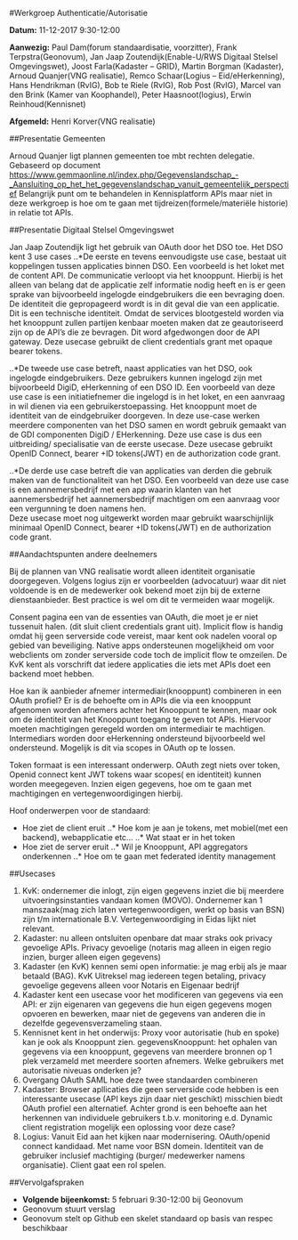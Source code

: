 #Werkgroep Authenticatie/Autorisatie

**Datum:** 11-12-2017 9:30-12:00

**Aanwezig:** Paul Dam(forum standaardisatie, voorzitter), Frank Terpstra(Geonovum), Jan Jaap Zoutendijk(Enable-U/RWS Digitaal Stelsel Omgevingswet), Joost Farla(Kadaster – GRID), Martin Borgman (Kadaster), Arnoud Quanjer(VNG realisatie), Remco Schaar(Logius – Eid/eHerkenning), Hans Hendrikman (RvIG), Bob te Riele (RvIG), Rob Post (RvIG), Marcel van den Brink (Kamer van Koophandel), Peter Haasnoot(logius), Erwin Reinhoud(Kennisnet)

**Afgemeld:** Henri Korver(VNG realisatie)

##Presentatie Gemeenten

Arnoud Quanjer ligt plannen gemeenten toe mbt rechten delegatie. Gebaseerd op document https://www.gemmaonline.nl/index.php/Gegevenslandschap_-_Aansluiting_op_het_het_gegevenslandschap_vanuit_gemeentelijk_perspectief
Belangrijk punt om te behandelen in Kennisplatform APIs maar niet in deze werkgroep is hoe om te gaan met tijdreizen(formele/materiële historie) in relatie tot APIs.

##Presentatie Digitaal Stelsel Omgevingswet

Jan Jaap Zoutendijk ligt het gebruik van OAuth door het DSO toe.
Het DSO kent 3 use cases
..*De eerste en tevens eenvoudigste use case, bestaat uit koppelingen tussen applicaties binnen DSO. Een voorbeeld is het loket met de content API. De communicatie verloopt via het knooppunt. Hierbij is het alleen van belang dat de applicatie zelf informatie nodig heeft en is er geen sprake van bijvoorbeeld ingelogde eindgebruikers die een bevraging doen. De identiteit die gepropageerd wordt is in dit geval die van een applicatie. Dit is een technische identiteit. Omdat de services blootgesteld worden via het knooppunt zullen partijen kenbaar moeten maken dat ze geautoriseerd zijn op de API’s die ze bevragen. Dit word afgedwongen door de API gateway.
Deze usecase gebruikt de client credentials grant met opaque bearer tokens.

..*De tweede use case betreft, naast applicaties van het DSO, ook ingelogde eindgebruikers. Deze gebruikers kunnen ingelogd zijn met bijvoorbeeld DigiD, eHerkenning of een DSO ID. Een voorbeeld van deze use case is een initiatiefnemer die ingelogd is in het loket, en een aanvraag in wil dienen via een gebruikerstoepassing. Het knooppunt moet de identiteit van de eindgebruiker doorgeven. In deze use-case werken meerdere componenten van het DSO samen en wordt gebruik gemaakt van de GDI componenten DigiD / EHerkenning. Deze use case is dus een uitbreiding/ specialisatie van de eerste usecase.
Deze usecase gebruikt OpenID Connect, bearer +ID tokens(JWT) en de authorization code grant.

..*De derde use case betreft die van applicaties van derden die gebruik maken van de functionaliteit van het DSO. Een voorbeeld van deze use case is een aannemersbedrijf met een app waarin klanten van het aannemersbedrijf het aannemersbedrijf machtigen om een aanvraag voor een vergunning te doen namens hen.  
Deze usecase moet nog uitgewerkt worden maar gebruikt waarschijnlijk minimaal OpenID Connect, bearer +ID tokens(JWT) en de authorization code grant.


##Aandachtspunten andere deelnemers

Bij de plannen van VNG realisatie wordt alleen identiteit organisatie doorgegeven.
Volgens logius zijn er voorbeelden (advocatuur) waar dit niet voldoende is en de medewerker ook bekend moet zijn bij de externe dienstaanbieder.
Best practice is wel om dit te vermeiden waar mogelijk.

Consent pagina een van de essenties van OAuth, die moet je er niet tussenuit halen. (dit sluit client credentials grant uit).
Implicit flow is handig omdat hij geen serverside code vereist, maar kent ook nadelen vooral op gebied van beveiliging.
Native apps ondersteunen mogelijkheid om voor webclients om zonder serverside code toch de implicit flow te omzeilen.
De KvK kent als vorschrift dat iedere applicaties die iets met APIs doet een backend moet hebben.

Hoe kan ik aanbieder afnemer intermediair(knooppunt) combineren in een OAuth profiel? Er is de behoefte om in APIs die via een knooppunt afgenomen worden afnemers achter het Knooppunt te kennen, maar ook om de identiteit van het Knooppunt toegang te geven tot APIs.
Hiervoor moeten machtigingen geregeld worden om intermediair te machtigen. Intermediars worden door eHerkenning ondersteund bijvoorbeeld wel ondersteund.
Mogelijk is dit via scopes in OAuth op te lossen.

Token formaat is een interessant onderwerp. OAuth zegt niets over token, Openid connect kent JWT tokens waar scopes( en identiteit) kunnen worden meegegeven.
 Inzien eigen gegevens, hoe om te gaan met machtigingen en vertegenwoordigingen hierbij.

Hoof onderwerpen voor de standaard: 
* Hoe ziet de client eruit
	..* Hoe kom je aan je tokens, met mobiel(met een backend), webapplicatie etc...
	..* Wat staat er in het token
* Hoe ziet de server eruit
	..* Wil je Knooppunt, API aggregators onderkennen
	..* Hoe om te gaan met federated identity management

##Usecases

1. KvK: ondernemer die inlogt, zijn eigen gegevens inziet die bij meerdere uitvoeringsinstanties vandaan komen (MOVO). Ondernemer kan 1 manszaak(mag zich laten vertegenwoordigen, werkt op basis van BSN) zijn t/m internationale B.V. Vertegenwoordiging in Eidas lijkt niet relevant.
2. Kadaster: nu alleen ontsluiten openbare dat maar straks ook privacy gevoelige APIs. Privacy gevoelige (notaris mag alleen in eigen regio inzien, burger alleen eigen gegevens)
3. Kadaster (en KvK) kennen semi open informatie: je mag erbij als je maar betaald (BAG). KvK Uitreksel mag iedereen tegen betaling, privacy gevoelige gegevens alleen voor Notaris en Eigenaar bedrijf
4. Kadaster kent een usecase voor het modificeren van gegevens via een API: er zijn eigenaren van gegevens die hun eigen gegevens mogen opvoeren en bewerken, maar niet de gegevens van anderen die in dezelfde gegevensverzameling staan.
5. Kennisnet kent in het onderwijs: Proxy voor autorisatie (hub en spoke) kan je ook als Knooppunt zien. gegevensKnooppunt: het ophalen van gegevens via een knooppunt, gegevens van meerdere bronnen op 1 plek verzameld met meerdere soorten afnemers. Welke gebruikers met autorisatie niveuas onderken je?
6. Overgang OAuth SAML hoe deze twee standaarden combineren
8. Kadaster: Browser apllicaties die geen serverside code hebben is een interessante usecase (API keys zijn daar niet geschikt) misschien biedt OAuth profiel een alternatief. Achter grond is een behoefte aan het herkennen van individuele gebruikers t.b.v. monitoring e.d. Dynamic client registration mogelijk een oplossing voor deze case?
9. Logius: Vanuit Eid aan het kijken naar modernisering. OAuth/openid connect kandidaad. Met name voor BSN domein. Identiteit van de gebruiker inclusief machtiging (burger/ medewerker namens organisatie). Client gaat een rol spelen. 

##Vervolgafspraken

* **Volgende bijeenkomst:** 5 februari 9:30-12:00 bij Geonovum
* Geonovum stuurt verslag
* Geonovum stelt op Github een skelet standaard op basis van respec beschikbaar





